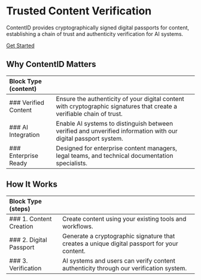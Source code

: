 # Trusted Content Verification

ContentID provides cryptographically signed digital passports for content, establishing a chain of trust and authenticity verification for AI systems.

[Get Started](#)

## Why ContentID Matters

| Block Type (content) |  |
| :---- | :---- |
| ### Verified Content | Ensure the authenticity of your digital content with cryptographic signatures that create a verifiable chain of trust. |
| ### AI Integration | Enable AI systems to distinguish between verified and unverified information with our digital passport system. |
| ### Enterprise Ready | Designed for enterprise content managers, legal teams, and technical documentation specialists. |

## How It Works

| Block Type (steps) |  |
| :---- | :---- |
| ### 1. Content Creation | Create content using your existing tools and workflows. |
| ### 2. Digital Passport | Generate a cryptographic signature that creates a unique digital passport for your content. |
| ### 3. Verification | AI systems and users can verify content authenticity through our verification system. |
